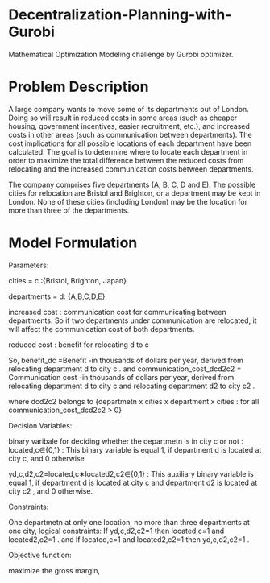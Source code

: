 

# Decentralization-Planning-with-Gurobi

Mathematical Optimization Modeling challenge by Gurobi optimizer. 
# Problem Description
A large company wants to move some of its departments out of London. Doing so will result in reduced costs in some areas (such as cheaper housing, government incentives, easier recruitment, etc.), and increased costs in other areas (such as communication between departments). The cost implications for all possible locations of each department have been calculated. The goal is to determine where to locate each department in order to maximize the total difference between the reduced costs from relocating and the increased communication costs between departments.

The company comprises five departments (A, B, C, D and E). The possible cities for relocation are Bristol and Brighton, or a department may be kept in London. None of these cities (including London) may be the location for more than three of the departments.

# Model Formulation
Parameters:

cities = c :{Bristol, Brighton, Japan}

departments = d: {A,B,C,D,E}

increased cost : communication cost for communicating between departments. So if two departments under communication are relocated, it will affect the communication cost of both departments.

reduced cost : benefit for relocating d to c

So, benefit_dc  =Benefit -in thousands of dollars per year, derived from relocating department  d  to city  c .
and communication_cost_dcd2c2 = Communication cost -in thousands of dollars per year, derived from relocating department  d  to city  c  and relocating department  d2  to city  c2 .

where dcd2c2 belongs to {departmetn x cities x department x cities : for all communication_cost_dcd2c2 > 0}

Decision Variables:

binary varibale for deciding whether the departmetn is in city c or not : located,c∈{0,1} : This binary variable is equal 1, if department d is located at city c, and 0 otherwise

yd,c,d2,c2=located,c∗located2,c2∈{0,1} : This auxiliary binary variable is equal 1, if department  d  is located at city  c  and department  d2  is located at city  c2 , and 0 otherwise.

Constraints:

One departmetn at only one location, no more than three departments at one city, 
logical constraints: If  yd,c,d2,c2=1  then  located,c=1  and  located2,c2=1 . and If  located,c=1  and  located2,c2=1  then  yd,c,d2,c2=1 .

Objective function:

maximize the gross margin,




